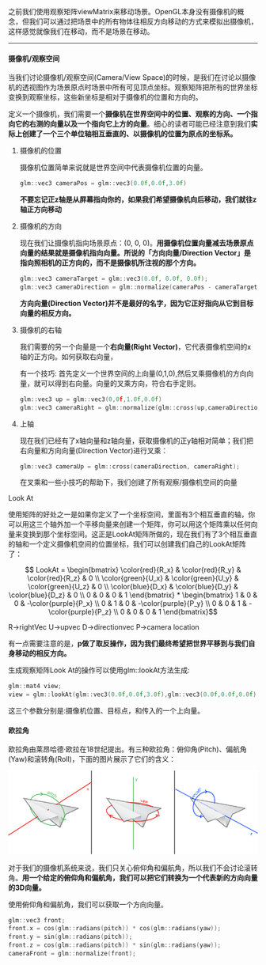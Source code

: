 之前我们使用观察矩阵viewMatrix来移动场景。OpenGL本身没有摄像机的概念，但我们可以通过把场景中的所有物体往相反方向移动的方式来模拟出摄像机，这样感觉就像我们在移动，而不是场景在移动。

------

#### 摄像机/观察空间

当我们讨论摄像机/观察空间(Camera/View Space)的时候，是我们在讨论以摄像机的透视图作为场景原点时场景中所有可见顶点坐标。观察矩阵把所有的世界坐标变换到观察坐标，这些新坐标是相对于摄像机的位置和方向的。

定义一个摄像机，我们需要一个**摄像机在世界空间中的位置、观察的方向、一个指向它的右测的向量以及一个指向它上方的向量**。细心的读者可能已经注意到我们**实际上创建了一个三个单位轴相互垂直的、以摄像机的位置为原点的坐标系。**

1. 摄像机的位置

   摄像机位置简单来说就是世界空间中代表摄像机位置的向量。

   ```c++
   glm::vec3 cameraPos = glm::vec3(0.0f,0.0f,3.0f)
   ```

   **不要忘记正z轴是从屏幕指向你的，如果我们希望摄像机向后移动，我们就往z轴正方向移动**

2. 摄像机的方向

   现在我们让摄像机指向场景原点：(0, 0, 0)。**用摄像机位置向量减去场景原点向量的结果就是摄像机指向向量。所说的「方向向量/Direction Vector」是指向照相机的正方向的，而不是摄像机所注视的那个方向。**

   ```c++
   glm::vec3 cameraTarget = glm::vec3(0.0f, 0.0f, 0.0f);
   glm::vec3 cameraDirection = glm::normalize(cameraPos - cameraTarget); 
   ```

   **方向向量(Direction Vector)并不是最好的名字，因为它正好指向从它到目标向量的相反方向。**

3. 摄像机的右轴

   我们需要的另一个向量是一个**右向量(Right Vector)**，它代表摄像机空间的x轴的正方向。如何获取右向量，

   有一个技巧:   首先定义一个世界空间的上向量(0,1,0),然后叉乘摄像机的方向向量，就可以得到右向量。向量的叉乘方向，符合右手定则。

   ```c++
   glm::vec3 up = glm::vec3(0,0f,1.0f,0.0f)
   glm::vec3 cameraRight = glm::normalize(glm::cross(up,cameraDirection))  
   ```

4. 上轴

   现在我们已经有了x轴向量和z轴向量，获取摄像机的正y轴相对简单；我们把右向量和方向向量(Direction Vector)进行叉乘：

   ```c++
   glm::vec3 cameraUp = glm::cross(cameraDirection, cameraRight);
   ```

   在叉乘和一些小技巧的帮助下，我们创建了所有观察/摄像机空间的向量

Look At

使用矩阵的好处之一是如果你定义了一个坐标空间，里面有3个相互垂直的轴，你可以用这三个轴外加一个平移向量来创建一个矩阵，你可以用这个矩阵乘以任何向量来变换到那个坐标空间。这正是LookAt矩阵所做的，现在我们有了3个相互垂直的轴和一个定义摄像机空间的位置坐标，我们可以创建我们自己的LookAt矩阵了：

$$ LookAt = \begin{bmatrix} \color{red}{R_x} & \color{red}{R_y} & \color{red}{R_z} & 0 \\ \color{green}{U_x} & \color{green}{U_y} & \color{green}{U_z} & 0 \\ \color{blue}{D_x} & \color{blue}{D_y} & \color{blue}{D_z} & 0 \\ 0 & 0 & 0  & 1 \end{bmatrix} * \begin{bmatrix} 1 & 0 & 0 & -\color{purple}{P_x} \\ 0 & 1 & 0 & -\color{purple}{P_y} \\ 0 & 0 & 1 & -\color{purple}{P_z} \\ 0 & 0 & 0  & 1 \end{bmatrix}$$

R->rightVec   U->upvec D->directionvec P->camera location

有一点需要注意的是，**p做了取反操作，因为我们最终希望把世界平移到与我们自身移动的相反方向。**

生成观察矩阵Look At的操作可以使用glm::lookAt方法生成:

```c++
glm::mat4 view;
view = glm::lookAt(glm::vec3(0.0f,0.0f,3.0f),glm::vec3(0.0f,0.0f,0.0f),glm::vec3(0.0f,1.0f,0.0f));
```

这三个参数分别是:摄像机位置、目标点，和传入的一个上向量。

#### 欧拉角

欧拉角由莱昂哈德·欧拉在18世纪提出。有三种欧拉角：俯仰角(Pitch)、偏航角(Yaw)和滚转角(Roll)，下面的图片展示了它们的含义：

![camera_pitch_yaw_roll](note_pic/camera_pitch_yaw_roll.png)

对于我们的摄像机系统来说，我们只关心俯仰角和偏航角，所以我们不会讨论滚转角。**用一个给定的俯仰角和偏航角，我们可以把它们转换为一个代表新的方向向量的3D向量。**

使用俯仰角和偏航角，我们可以获取一个方向向量。

```c++
glm::vec3 front;
front.x = cos(glm::radians(pitch)) * cos(glm::radians(yaw));
front.y = sin(glm::radians(pitch));
front.z = cos(glm::radians(pitch)) * sin(glm::radians(yaw));
cameraFront = glm::normalize(front);
```

